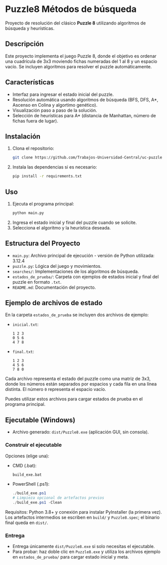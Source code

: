 # Puzzle8 Métodos de búsqueda

Proyecto de resolución del clásico **Puzzle 8** utilizando algoritmos de búsqueda y heurísticas.

## Descripción

Este proyecto implementa el juego Puzzle 8, donde el objetivo es ordenar una cuadrícula de 3x3 moviendo fichas numeradas del 1 al 8 y un espacio vacío. Se incluyen algoritmos para resolver el puzzle automáticamente.

## Características

- Interfaz para ingresar el estado inicial del puzzle.
- Resolución automática usando algoritmos de búsqueda (BFS, DFS, A*, Ascenso en Colina y algortimo genético).
- Visualización paso a paso de la solución.
- Selección de heurísticas para A* (distancia de Manhattan, número de fichas fuera de lugar).

## Instalación

1. Clona el repositorio:
    ```bash
    git clone https://github.com/Trabajos-Universidad-Central/uc-puzzle8-2025-2.git
    ```
2. Instala las dependencias si es necesario:
    ```bash
    pip install -r requirements.txt
    ```

## Uso

1. Ejecuta el programa principal:
    ```bash
    python main.py
    ```
2. Ingresa el estado inicial y final del puzzle cuando se solicite.
3. Selecciona el algoritmo y la heurística deseada.

## Estructura del Proyecto

- `main.py`: Archivo principal de ejecución - versión de Python utilizada: 3.12.4
- `puzzle.py`: Lógica del juego y movimientos.
- `searches/`: Implementaciones de los algoritmos de búsqueda.
- `estados_de_prueba/`: Carpeta con ejemplos de estados inicial y final del puzzle en formato `.txt`.
- `README.md`: Documentación del proyecto.

## Ejemplo de archivos de estado

En la carpeta `estados_de_prueba` se incluyen dos archivos de ejemplo:

- `inicial.txt`:
    ```
    1 2 3
    0 5 6
    4 7 8
    ```
- `final.txt`:
    ```
    1 2 3
    4 5 6
    7 8 0
    ```

Cada archivo representa el estado del puzzle como una matriz de 3x3, donde los números están separados por espacios y cada fila en una línea distinta. El número `0` representa el espacio vacío.

Puedes utilizar estos archivos para cargar estados de prueba en el programa principal.

## Ejecutable (Windows)

- Archivo generado: `dist/Puzzle8.exe` (aplicación GUI, sin consola).

### Construir el ejecutable

Opciones (elige una):

- CMD (.bat):
  ```bat
  build_exe.bat
  ```

- PowerShell (.ps1):
  ```powershell
  ./build_exe.ps1
  # Limpieza opcional de artefactos previos
  ./build_exe.ps1 -Clean
  ```

Requisitos: Python 3.8+ y conexión para instalar PyInstaller (la primera vez). Los artefactos intermedios se escriben en `build/` y `Puzzle8.spec`; el binario final queda en `dist/`.

### Entrega

- Entrega únicamente `dist/Puzzle8.exe` si solo necesitas el ejecutable.
- Para probar: haz doble clic en `Puzzle8.exe` y utiliza los archivos ejemplo en `estados_de_prueba/` para cargar estado inicial y meta.
